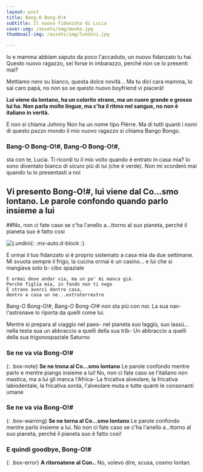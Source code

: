 ```yaml
---
layout: post
title: Bang-O Bong-O!#
subtitle: Il nuovo fidanzato di Lucia
cover-img: /assets/img/monke.jpg
thumbnail-img: /assets/img/lundini.jpg

---
```


Io e mamma abbiam saputo da poco l'accaduto, un nuovo fidanzato tu hai.  Questo nuovo ragazzo, sei forse in imbarazzo, perché non ce lo presenti mai?

Mettiamo nero su bianco, questa dolce novità... Ma tu dici cara mamma, lo sai caro papà, no non so se questo nuovo boyfriend vi piacerà!

**Lui viene da lontano, ha un colorito strano, ma un cuore grande e grosso lui ha. Non parla molte lingue, ma c'ha il ritmo nel sangue, no non è italiano in verità.**

E non si chiama Johnny Non ha un nome tipo Pièrre. Ma di tutti quanti i nomi di questo pazzo mondo il mio nuovo ragazzo si chiama Bango Bongo.

### Bang-O Bong-O!#, Bang-O Bong-O!#, 
sta con te, Lucia. Ti ricordi tu il mio volto quando è entrato in casa mia? Io sono diventato bianco di sicuro più di lui (che è verde). Non mi scorderò mai quando tu lo presentasti a noi

## Vi presento Bong-O!#, lui viene dal Co...smo lontano. Le parole confondo quando parlo insieme a lui

##No, non ci fate caso se c'ha l'anello a...ttorno al suo pianeta, perché il pianeta suo è fatto cosi

![Lundini](https://i.ytimg.com/vi/lLy3KcwKkoE/sddefault.jpg){: .mx-auto.d-block :}

E ormai il tuo fidanzato si è proprio sistemato a casa mia da due settimane. Mi svuota sempre il frigo, la cucina ormai è un casino... e lui che si mangiava solo b- cibo spaziale

~~~
E ormai deve andar via, ma un po' mi manca già. 
Perché figlia mia, in fondo non ti nego
È strano averci dentro casa, 
dentro a casa un ne...extraterrestre
~~~


Bang-O Bong-O!#, Bang-O Bong-O!# non sta più con noi. La sua nav- l'astronave lo riporta da quelli come lui.

Mentre si prepara al viaggio nel paes- nel pianeta suo laggiù, suo lassù... nella testa sua un abbraccio a quelli della sua trib-
Un abbraccio a quelli della sua trigonospaziale Saturno

### Se ne va via Bong-O!#

{: .box-note}
**Se ne trona al Co...smo lontano** Le parole confondo mentre parlo e mentre piango insieme a lui! No, non ci fate caso se l'italiano non mastica, ma a lui gli manca l'Africa- La fricativa alveolare, la fricativa labiodentale, la fricativa sorda, l'alveolare muta e tutte quanti le consonanti umane

### Se ne va via Bong-O!#

{: .box-warning}
**Se ne torna al Co...smo lontano** Le parole confondo mentre parlo insieme a lui. No non ci fate caso se c'ha l'anello a...ttorno al suo pianeta, perché il pianeta suo è fatto cosi!

### E quindi goodbye, Bong-O!#

{: .box-error}
**A ritornatene al Con..** No, volevo dire, scusa, cosmo lontan.